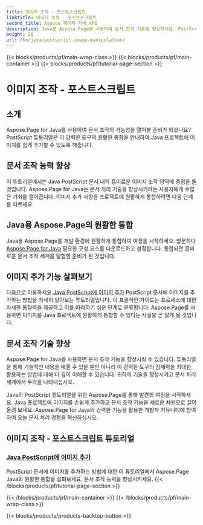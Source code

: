 ```yaml
---
title: 이미지 조작 - 포스트스크립트
linktitle: 이미지 조작 - 포스트스크립트
second_title: Aspose.페이지 자바 API
description: Java용 Aspose.Page를 사용하여 문서 조작 기술을 향상하세요. PostScript 튜토리얼을 살펴보고 Java로 이미지를 추가하는 방법을 배우고 문서 기능을 향상시키세요.
weight: 28
url: /ko/java/postscript-image-manipulation/
---
```


{{< blocks/products/pf/main-wrap-class >}}
{{< blocks/products/pf/main-container >}}
{{< blocks/products/pf/tutorial-page-section >}}

# 이미지 조작 - 포스트스크립트


## 소개

Aspose.Page for Java를 사용하여 문서 조작의 가능성을 열어볼 준비가 되셨나요? PostScript 튜토리얼은 이 강력한 도구의 원활한 통합을 안내하여 Java 프로젝트에 이미지를 쉽게 추가할 수 있도록 해줍니다.

## 문서 조작 능력 향상

이 튜토리얼에서는 Java PostScript 문서 내의 흥미로운 이미지 조작 영역에 중점을 둘 것입니다. Aspose.Page for Java는 문서 처리 기술을 향상시키려는 사용자에게 수많은 기회를 열어줍니다. 이미지 추가 사항을 프로젝트에 원활하게 통합하려면 다음 단계를 따르세요.

## Java용 Aspose.Page의 원활한 통합

 Java용 Aspose.Page를 개발 환경에 원활하게 통합하여 여정을 시작하세요. 방문하다[Aspose.Page for Java](https://products.aspose.com/page/java) 필요한 구성 요소를 다운로드하고 설정합니다. 통합되면 흥미로운 문서 조작 세계를 탐험할 준비가 된 것입니다.

## 이미지 추가 기능 살펴보기

 다음으로 이동하세요.[Java PostScript에 이미지 추가](./add-image/) PostScript 문서에 이미지를 추가하는 방법을 자세히 알아보는 튜토리얼입니다. 이 포괄적인 가이드는 프로세스에 대한 자세한 통찰력을 제공하고 이를 따라하기 쉬운 단계로 분류합니다. Aspose.Page를 사용하면 이미지를 Java 프로젝트에 원활하게 통합할 수 있다는 사실을 곧 알게 될 것입니다.

## 문서 조작 기술 향상

Aspose.Page for Java를 사용하면 문서 조작 기능을 향상시킬 수 있습니다. 튜토리얼을 통해 기술적인 내용을 배울 수 있을 뿐만 아니라 이 강력한 도구의 잠재력을 최대한 활용하는 방법에 대해 더 깊이 이해할 수 있습니다. 귀하의 기술을 향상시키고 문서 처리 세계에서 두각을 나타내십시오.

Java의 PostScript 튜토리얼을 위한 Aspose.Page를 통해 발견의 여정을 시작하세요. Java 프로젝트에 이미지를 손쉽게 추가하고 문서 조작 기능을 새로운 차원으로 끌어올려 보세요. Aspose.Page for Java의 강력한 기능을 활용한 개발자 커뮤니티에 참여하여 오늘 문서 처리 경험을 혁신하십시오.
## 이미지 조작 - 포스트스크립트 튜토리얼
### [Java PostScript에 이미지 추가](./add-image/)
PostScript 문서에 이미지를 추가하는 방법에 대한 이 튜토리얼에서 Aspose.Page Java의 원활한 통합을 살펴보세요. 문서 조작 능력을 향상시키세요.
{{< /blocks/products/pf/tutorial-page-section >}}

{{< /blocks/products/pf/main-container >}}
{{< /blocks/products/pf/main-wrap-class >}}

{{< blocks/products/products-backtop-button >}}
